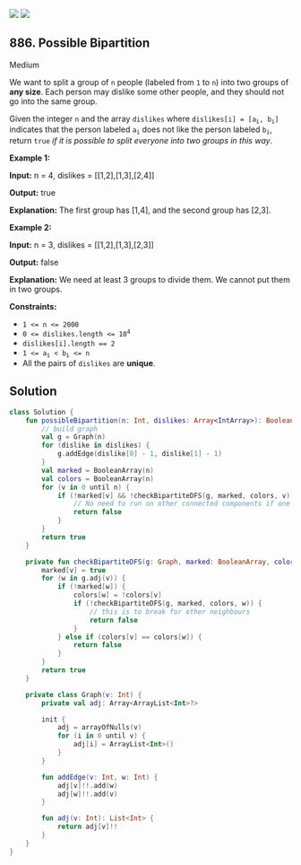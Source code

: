 [![](https://img.shields.io/github/stars/javadev/LeetCode-in-Kotlin?label=Stars&style=flat-square)](https://github.com/javadev/LeetCode-in-Kotlin)
[![](https://img.shields.io/github/forks/javadev/LeetCode-in-Kotlin?label=Fork%20me%20on%20GitHub%20&style=flat-square)](https://github.com/javadev/LeetCode-in-Kotlin/fork)

## 886\. Possible Bipartition

Medium

We want to split a group of `n` people (labeled from `1` to `n`) into two groups of **any size**. Each person may dislike some other people, and they should not go into the same group.

Given the integer `n` and the array `dislikes` where <code>dislikes[i] = [a<sub>i</sub>, b<sub>i</sub>]</code> indicates that the person labeled <code>a<sub>i</sub></code> does not like the person labeled <code>b<sub>i</sub></code>, return `true` _if it is possible to split everyone into two groups in this way_.

**Example 1:**

**Input:** n = 4, dislikes = \[\[1,2],[1,3],[2,4]]

**Output:** true

**Explanation:** The first group has [1,4], and the second group has [2,3].

**Example 2:**

**Input:** n = 3, dislikes = \[\[1,2],[1,3],[2,3]]

**Output:** false

**Explanation:** We need at least 3 groups to divide them. We cannot put them in two groups.

**Constraints:**

*   `1 <= n <= 2000`
*   <code>0 <= dislikes.length <= 10<sup>4</sup></code>
*   `dislikes[i].length == 2`
*   <code>1 <= a<sub>i</sub> < b<sub>i</sub> <= n</code>
*   All the pairs of `dislikes` are **unique**.

## Solution

```kotlin
class Solution {
    fun possibleBipartition(n: Int, dislikes: Array<IntArray>): Boolean {
        // build graph
        val g = Graph(n)
        for (dislike in dislikes) {
            g.addEdge(dislike[0] - 1, dislike[1] - 1)
        }
        val marked = BooleanArray(n)
        val colors = BooleanArray(n)
        for (v in 0 until n) {
            if (!marked[v] && !checkBipartiteDFS(g, marked, colors, v)) {
                // No need to run on other connected components if one component has failed.
                return false
            }
        }
        return true
    }

    private fun checkBipartiteDFS(g: Graph, marked: BooleanArray, colors: BooleanArray, v: Int): Boolean {
        marked[v] = true
        for (w in g.adj(v)) {
            if (!marked[w]) {
                colors[w] = !colors[v]
                if (!checkBipartiteDFS(g, marked, colors, w)) {
                    // this is to break for other neighbours
                    return false
                }
            } else if (colors[v] == colors[w]) {
                return false
            }
        }
        return true
    }

    private class Graph(v: Int) {
        private val adj: Array<ArrayList<Int>?>

        init {
            adj = arrayOfNulls(v)
            for (i in 0 until v) {
                adj[i] = ArrayList<Int>()
            }
        }

        fun addEdge(v: Int, w: Int) {
            adj[v]!!.add(w)
            adj[w]!!.add(v)
        }

        fun adj(v: Int): List<Int> {
            return adj[v]!!
        }
    }
}
```
